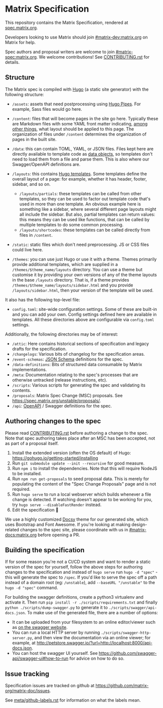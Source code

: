 # Matrix Specification

This repository contains the Matrix Specification, rendered at [spec.matrix.org](http://spec.matrix.org/).

Developers looking to use Matrix should join [#matrix-dev:matrix.org](https://matrix.to/#/#matrix-dev:matrix.org)
on Matrix for help.

Spec authors and proposal writers are welcome to join [#matrix-spec:matrix.org](https://matrix.to/#/#matrix-spec:matrix.org). 
We welcome contributions! See [CONTRIBUTING.rst](./CONTRIBUTING.rst) for details.

## Structure

The Matrix spec is compiled with [Hugo](https://gohugo.io/) (a static site generator) with the following structure:

* `/assets`: assets that need postprocessing using [Hugo Pipes](https://gohugo.io/hugo-pipes/introduction/). 
  For example, Sass files would go here.

* `/content`: files that will become pages in the site go here. Typically these are Markdown files with some YAML front 
  matter indicating, [among other things](https://gohugo.io/content-management/front-matter/), what layout should be 
  applied to this page. The organization of files under `/content` determines the organization of pages in the built 
  site.

* `/data`: this can contain TOML, YAML, or JSON files. Files kept here are directly available to template code as 
  [data objects](https://gohugo.io/templates/data-templates/), so templates don't need to load them from a file and 
  parse them. This is also where our Swagger/OpenAPI definitions are.

* `/layouts`: this contains [Hugo templates](https://gohugo.io/templates/). Some templates define the overall layout of 
  a page: for example, whether it has header, footer, sidebar, and so on.
    * `/layouts/partials`: these templates can be called from other templates, so they can be used to factor out 
      template code that's used in more than one template. An obvious example here is something like a sidebar, where 
      several different page layouts might all include the sidebar. But also, partial templates can return values: this 
      means they can be used like functions, that can be called by multiple templates to do some common processing.
    * `/layouts/shortcodes`: these templates can be called directly from files in `/content`.

* `/static`: static files which don't need preprocessing. JS or CSS files could live here.

* `/themes`: you can use just Hugo or use it with a theme. Themes primarily provide additional templates, which are 
  supplied in a `/themes/$theme_name/layouts` directory. You can use a theme but customise it by providing your own 
  versions of any of the theme layouts in the base `/layouts` directory. That is, if a theme provides 
  `/themes/$theme_name/layouts/sidebar.html` and you provide `/layouts/sidebar.html`, then your version of the 
  template will be used.

It also has the following top-level file:

* `config.toml`: site-wide configuration settings. Some of these are built-in and you can add your own. Config settings 
  defined here are available in templates. All these directories above are configurable via `config.toml` settings.

Additionally, the following directories may be of interest:

* `/attic`: Here contains historical sections of specification and legacy drafts for the specification.
* `/changelogs`: Various bits of changelog for the specification areas.
* `/event-schemas`: [JSON Schema](http://json-schema.org/) definitions for the spec.
* `/data-definitions`: Bits of structured data consumable by Matrix implementations.
* `/meta`: Documentation relating to the spec's processes that are otherwise untracked (release instructions, etc).
* `/scripts`: Various scripts for generating the spec and validating its contents.
* `/proposals`: Matrix Spec Change (MSC) proposals. See <https://spec.matrix.org/unstable/proposals/>.
* `/api`: [OpenAPI](https://github.com/OAI/OpenAPI-Specification/blob/master/versions/2.0.md) / Swagger definitions for
  the spec.

## Authoring changes to the spec

Please read [CONTRIBUTING.rst](./CONTRIBUTING.rst) before authoring a change to the spec. Note that spec authoring takes
place after an MSC has been accepted, not as part of a proposal itself.

1. Install the extended version (often the OS default) of Hugo: <https://gohugo.io/getting-started/installing>
2. Run `git submodule update --init --recursive` for good measure.
3. Run `npm i` to install the dependencies. Note that this will require NodeJS to be installed.
4. Run `npm run get-proposals` to seed proposal data. This is merely for populating the content of the "Spec Change Proposals"
   page and is not required.
5. Run `hugo serve` to run a local webserver which builds whenever a file change is detected. If watching doesn't appear
   to be working for you, try `hugo serve --disableFastRender` instead.
6. Edit the specification 🙂

We use a highly customized [Docsy](https://www.docsy.dev/) theme for our generated site, which uses Bootstrap and Font 
Awesome. If you're looking at making design-related changes to the spec site, please coordinate with us in 
[#matrix-docs:matrix.org](https://matrix.to/#/#matrix-docs:matrix.org) before opening a PR.

## Building the specification

If for some reason you're not a CI/CD system and want to render a static version of the spec for yourself, follow the above 
steps for authoring changes to the specification and instead of `hugo serve` run `hugo -d "spec"` - this will generate the 
spec to `/spec`. If you'd like to serve the spec off a path instead of a domain root (eg: `/unstable`), add `--baseURL "/unstable"` 
to the `hugo -d "spec"` command.

For building the swagger definitions, create a python3 virtualenv and activate it. Then run `pip install -r ./scripts/requirements.txt` 
and finally `python ./scripts/dump-swagger.py` to generate it to `./scripts/swagger/api-docs.json`. To make use of the generated file, 
there are a number of options:

* It can be uploaded from your filesystem to an online editor/viewer such as [on the swagger website](http://editor.swagger.io/).
* You can run a local HTTP server by running `./scripts/swagger-http-server.py`, and then view the documentation via an
  online viewer; for example, at <http://petstore.swagger.io/?url=http://localhost:8000/api-docs.json>.
* You can host the swagger UI yourself. See <https://github.com/swagger-api/swagger-ui#how-to-run> for advice on how to 
  do so.

## Issue tracking

Specification issues are tracked on github at <https://github.com/matrix-org/matrix-doc/issues>.

See [meta/github-labels.rst](./meta/github-labels.rst) for information on what the labels mean.
